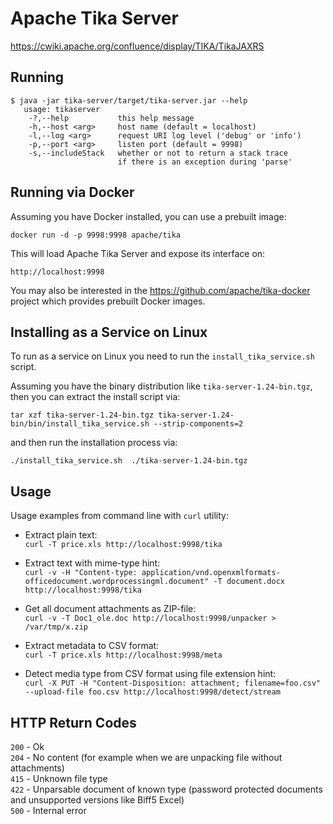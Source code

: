 # Apache Tika Server

https://cwiki.apache.org/confluence/display/TIKA/TikaJAXRS

Running
-------
```
$ java -jar tika-server/target/tika-server.jar --help
   usage: tikaserver
    -?,--help           this help message
    -h,--host <arg>     host name (default = localhost)
    -l,--log <arg>      request URI log level ('debug' or 'info')
    -p,--port <arg>     listen port (default = 9998)
    -s,--includeStack   whether or not to return a stack trace
                        if there is an exception during 'parse'
```
Running via Docker
------------------
Assuming you have Docker installed, you can use a prebuilt image:

`docker run -d -p 9998:9998 apache/tika`

This will load Apache Tika Server and expose its interface on:

`http://localhost:9998`

You may also be interested in the https://github.com/apache/tika-docker project
which provides prebuilt Docker images.

Installing as a Service on Linux
-----------------------
To run as a service on Linux you need to run the `install_tika_service.sh` script.

Assuming you have the binary distribution like `tika-server-1.24-bin.tgz`,
then you can extract the install script via:

`tar xzf tika-server-1.24-bin.tgz tika-server-1.24-bin/bin/install_tika_service.sh --strip-components=2`

and then run the installation process via:

`./install_tika_service.sh  ./tika-server-1.24-bin.tgz`


Usage
-----
Usage examples from command line with `curl` utility:

* Extract plain text:  
`curl -T price.xls http://localhost:9998/tika`

* Extract text with mime-type hint:  
`curl -v -H "Content-type: application/vnd.openxmlformats-officedocument.wordprocessingml.document" -T document.docx http://localhost:9998/tika`

* Get all document attachments as ZIP-file:  
`curl -v -T Doc1_ole.doc http://localhost:9998/unpacker > /var/tmp/x.zip`

* Extract metadata to CSV format:  
`curl -T price.xls http://localhost:9998/meta`

* Detect media type from CSV format using file extension hint:  
`curl -X PUT -H "Content-Disposition: attachment; filename=foo.csv" --upload-file foo.csv http://localhost:9998/detect/stream`


HTTP Return Codes
-----------------
`200` - Ok  
`204` - No content (for example when we are unpacking file without attachments)  
`415` - Unknown file type  
`422` - Unparsable document of known type (password protected documents and unsupported versions like Biff5 Excel)  
`500` - Internal error  
